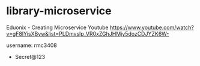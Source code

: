 # library-microservice

Eduonix - Creating Microservice Youtube
https://www.youtube.com/watch?v=gF8IYisXByw&list=PLDmvslp_VR0xZGhJHMjy5dozCDJYZK6W-


username: rmc3408
- Secret@123